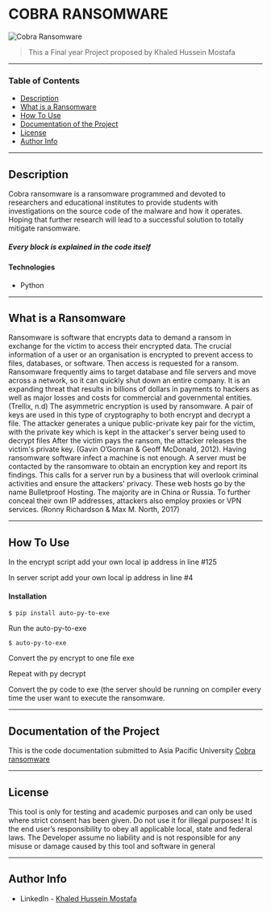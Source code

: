 # COBRA RANSOMWARE

![Cobra Ransomware](https://user-images.githubusercontent.com/80775518/210774086-872acc4d-e169-4176-a254-0a657a7a0b36.png)


> This a Final year Project proposed by Khaled Hussein Mostafa

---

### Table of Contents


- [Description](#description)
- [What is a Ransomware](#what-is-a-ransomware)
- [How To Use](#how-to-use)
- [Documentation of the Project](#documentation-of-the-project)
- [License](#license)
- [Author Info](#author-info)

---

## Description

Cobra ransomware is a ransomware programmed and devoted to researchers and educational institutes to provide students with investigations on the source code of the malware and how it operates. Hoping that further research will lead to a successful solution to totally mitigate ransomware. <br />
##### Every block is explained in the code itself

#### Technologies

- Python

---

## What is a Ransomware

Ransomware is software that encrypts data to demand a ransom in exchange for the victim to access their encrypted data. The crucial information of a user or an organisation is encrypted to prevent access to files, databases, or software. Then access is requested for a ransom. Ransomware frequently aims to target database and file servers and move across a network, so it can quickly shut down an entire company. It is an expanding threat that results in billions of dollars in payments to hackers as well as major losses and costs for commercial and governmental entities. (Trellix, n.d)
The asymmetric encryption is used by ransomware. A pair of keys are used in this type of cryptography to both encrypt and decrypt a file. The attacker generates a unique public-private key pair for the victim, with the private key which is kept in the attacker's server being used to decrypt files   After the victim pays the ransom, the attacker releases the victim's private key. (Gavin O’Gorman & Geoff McDonald, 2012).
Having ransomware software infect a machine is not enough. A server must be contacted by the ransomware to obtain an encryption key and report its findings. This calls for a server run by a business that will overlook criminal activities and ensure the attackers' privacy. These web hosts go by the name Bulletproof Hosting. The majority are in China or Russia. To further conceal their own IP addresses, attackers also employ proxies or VPN services. (Ronny Richardson & Max M. North, 2017)

---

## How To Use
In the encrypt script add your own local ip address in line #125

In server script add your own local ip address in line #4


#### Installation
```
$ pip install auto-py-to-exe
```
Run the auto-py-to-exe
```
$ auto-py-to-exe
```
Convert the py encrypt to one file exe <br />

Repeat with py decrypt <br />

Convert the py code to exe (the server should be running on compiler every time the user want to execute the ransomware.

---
## Documentation of the Project

This is the code documentation submitted to Asia Pacific University [Cobra ransomware](https://docs.google.com/document/d/1C6dZOmgHH_w1b8JDGz8zfTK7vQ97Wsdp/edit?usp=sharing&ouid=113822100392880670391&rtpof=true&sd=true)

---
## License

This tool is only for testing and academic purposes and can only be used where strict consent has been given. Do not use it for illegal purposes! It is the end user’s responsibility to obey all applicable local, state and federal laws. The Developer assume no liability and is not responsible for any misuse or damage caused by this tool and software in general

---

## Author Info

- LinkedIn - [Khaled Hussein Mostafa](https://www.linkedin.com/in/khaled-hussein74/)
